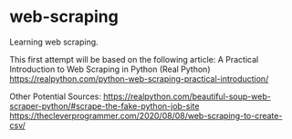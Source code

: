 # web-scraping
Learning web scraping.

This first attempt will be based on the following article:
A Practical Introduction to Web Scraping in Python (Real Python)
https://realpython.com/python-web-scraping-practical-introduction/

Other Potential Sources:
https://realpython.com/beautiful-soup-web-scraper-python/#scrape-the-fake-python-job-site
https://thecleverprogrammer.com/2020/08/08/web-scraping-to-create-csv/
